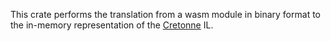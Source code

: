 This crate performs the translation from a wasm module in binary format to the
in-memory representation of the [Cretonne](https://crates.io/crates/cretonne)
IL.
